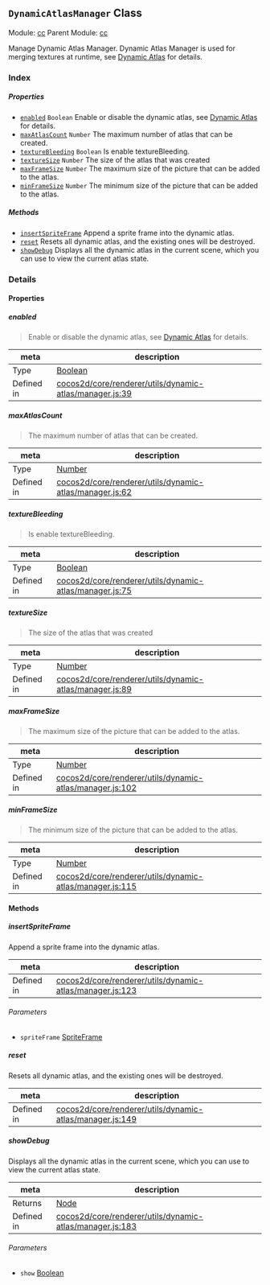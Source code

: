 ## `DynamicAtlasManager` Class



Module: [cc](../modules/cc.md)
Parent Module: [cc](../modules/cc.md)


Manage Dynamic Atlas Manager. Dynamic Atlas Manager is used for merging textures at runtime, see [Dynamic Atlas](https://docs.cocos.com/creator/manual/en/advanced-topics/dynamic-atlas.html) for details.



### Index

##### Properties

  - [`enabled`](#enabled) `Boolean` Enable or disable the dynamic atlas, see [Dynamic Atlas](https://docs.cocos.com/creator/manual/en/advanced-topics/dynamic-atlas.html) for details.
  - [`maxAtlasCount`](#maxatlascount) `Number` The maximum number of atlas that can be created.
  - [`textureBleeding`](#texturebleeding) `Boolean` Is enable textureBleeding.
  - [`textureSize`](#texturesize) `Number` The size of the atlas that was created
  - [`maxFrameSize`](#maxframesize) `Number` The maximum size of the picture that can be added to the atlas.
  - [`minFrameSize`](#minframesize) `Number` The minimum size of the picture that can be added to the atlas.



##### Methods

  - [`insertSpriteFrame`](#insertspriteframe) Append a sprite frame into the dynamic atlas.
  - [`reset`](#reset) Resets all dynamic atlas, and the existing ones will be destroyed.
  - [`showDebug`](#showdebug) Displays all the dynamic atlas in the current scene, which you can use to view the current atlas state.



### Details


#### Properties


##### enabled

> Enable or disable the dynamic atlas, see [Dynamic Atlas](https://docs.cocos.com/creator/manual/en/advanced-topics/dynamic-atlas.html) for details.

| meta | description |
|------|-------------|
| Type | <a href="https://developer.mozilla.org/en/JavaScript/Reference/Global_Objects/Boolean" class="crosslink external" target="_blank">Boolean</a> |
| Defined in | [cocos2d/core/renderer/utils/dynamic-atlas/manager.js:39](https://github.com/cocos-creator/engine/blob/f495398f4307775f0f733162e3d128d81e063063/cocos2d/core/renderer/utils/dynamic-atlas/manager.js#L39) |



##### maxAtlasCount

> The maximum number of atlas that can be created.

| meta | description |
|------|-------------|
| Type | <a href="https://developer.mozilla.org/en/JavaScript/Reference/Global_Objects/Number" class="crosslink external" target="_blank">Number</a> |
| Defined in | [cocos2d/core/renderer/utils/dynamic-atlas/manager.js:62](https://github.com/cocos-creator/engine/blob/f495398f4307775f0f733162e3d128d81e063063/cocos2d/core/renderer/utils/dynamic-atlas/manager.js#L62) |



##### textureBleeding

> Is enable textureBleeding.

| meta | description |
|------|-------------|
| Type | <a href="https://developer.mozilla.org/en/JavaScript/Reference/Global_Objects/Boolean" class="crosslink external" target="_blank">Boolean</a> |
| Defined in | [cocos2d/core/renderer/utils/dynamic-atlas/manager.js:75](https://github.com/cocos-creator/engine/blob/f495398f4307775f0f733162e3d128d81e063063/cocos2d/core/renderer/utils/dynamic-atlas/manager.js#L75) |



##### textureSize

> The size of the atlas that was created

| meta | description |
|------|-------------|
| Type | <a href="https://developer.mozilla.org/en/JavaScript/Reference/Global_Objects/Number" class="crosslink external" target="_blank">Number</a> |
| Defined in | [cocos2d/core/renderer/utils/dynamic-atlas/manager.js:89](https://github.com/cocos-creator/engine/blob/f495398f4307775f0f733162e3d128d81e063063/cocos2d/core/renderer/utils/dynamic-atlas/manager.js#L89) |



##### maxFrameSize

> The maximum size of the picture that can be added to the atlas.

| meta | description |
|------|-------------|
| Type | <a href="https://developer.mozilla.org/en/JavaScript/Reference/Global_Objects/Number" class="crosslink external" target="_blank">Number</a> |
| Defined in | [cocos2d/core/renderer/utils/dynamic-atlas/manager.js:102](https://github.com/cocos-creator/engine/blob/f495398f4307775f0f733162e3d128d81e063063/cocos2d/core/renderer/utils/dynamic-atlas/manager.js#L102) |



##### minFrameSize

> The minimum size of the picture that can be added to the atlas.

| meta | description |
|------|-------------|
| Type | <a href="https://developer.mozilla.org/en/JavaScript/Reference/Global_Objects/Number" class="crosslink external" target="_blank">Number</a> |
| Defined in | [cocos2d/core/renderer/utils/dynamic-atlas/manager.js:115](https://github.com/cocos-creator/engine/blob/f495398f4307775f0f733162e3d128d81e063063/cocos2d/core/renderer/utils/dynamic-atlas/manager.js#L115) |






<!-- Method Block -->
#### Methods


##### insertSpriteFrame

Append a sprite frame into the dynamic atlas.

| meta | description |
|------|-------------|
| Defined in | [cocos2d/core/renderer/utils/dynamic-atlas/manager.js:123](https://github.com/cocos-creator/engine/blob/f495398f4307775f0f733162e3d128d81e063063/cocos2d/core/renderer/utils/dynamic-atlas/manager.js#L123) |

###### Parameters
- `spriteFrame` <a href="../classes/SpriteFrame.html" class="crosslink">SpriteFrame</a> 


##### reset

Resets all dynamic atlas, and the existing ones will be destroyed.

| meta | description |
|------|-------------|
| Defined in | [cocos2d/core/renderer/utils/dynamic-atlas/manager.js:149](https://github.com/cocos-creator/engine/blob/f495398f4307775f0f733162e3d128d81e063063/cocos2d/core/renderer/utils/dynamic-atlas/manager.js#L149) |



##### showDebug

Displays all the dynamic atlas in the current scene, which you can use to view the current atlas state.

| meta | description |
|------|-------------|
| Returns | <a href="../classes/Node.html" class="crosslink">Node</a> 
| Defined in | [cocos2d/core/renderer/utils/dynamic-atlas/manager.js:183](https://github.com/cocos-creator/engine/blob/f495398f4307775f0f733162e3d128d81e063063/cocos2d/core/renderer/utils/dynamic-atlas/manager.js#L183) |

###### Parameters
- `show` <a href="https://developer.mozilla.org/en/JavaScript/Reference/Global_Objects/Boolean" class="crosslink external" target="_blank">Boolean</a> 



